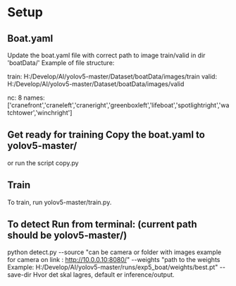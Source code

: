 # Setup

## Boat.yaml

Update the boat.yaml file with correct path to image train/valid in dir 'boatData/'
Example of file structure:

train: H:/Develop/AI/yolov5-master/Dataset/boatData/images/train
valid: H:/Develop/AI/yolov5-master/Dataset/boatData/images/valid

nc: 8
names: ['cranefront','craneleft','craneright','greenboxleft','lifeboat','spotlightright','watchtower','winchright']
## Get ready for training Copy the boat.yaml to yolov5-master/
or run the script copy.py

## Train

To train, run yolov5-master/train.py.

## To detect Run from terminal: (current path should be yolov5-master/)
python detect.py --source "can be camera or folder with images example for camera on link : http://10.0.0.10:8080/"
--weights "path to the weights Example: H:/Develop/AI/yolov5-master/runs/exp5_boat/weights/best.pt" --save-dir Hvor det skal lagres, default er inference/output.
